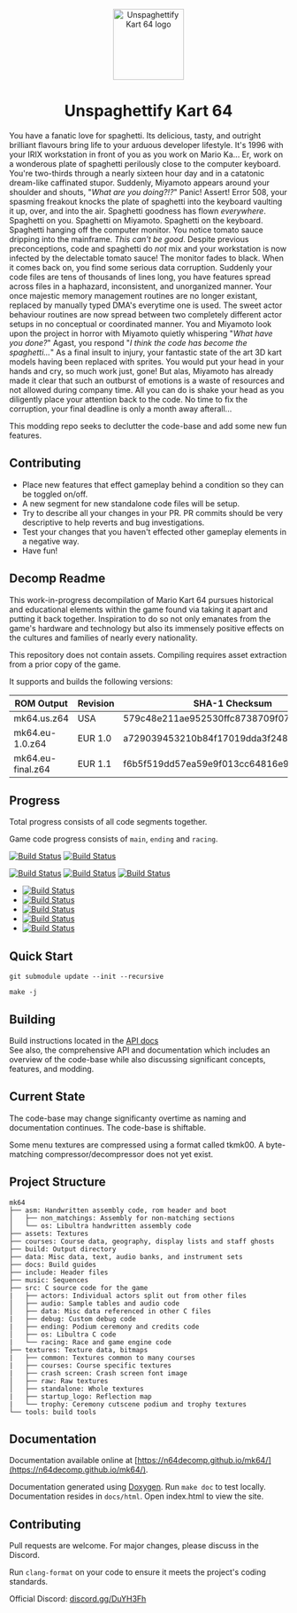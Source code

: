 <p align="center">
    <img src="https://raw.githubusercontent.com/UnspaghettifyKart/UnspaghettifyKart/develop/resources/logo/icon_x128.png" style="width: 128px;" alt="Unspaghettify Kart 64 logo"/>
</p>

<h1 align="center"> Unspaghettify Kart 64 </h1>

You have a fanatic love for spaghetti. Its delicious, tasty, and outright brilliant flavours bring life to your arduous developer lifestyle. It's 1996 with your IRIX workstation in front of you as you work on Mario Ka... Er, work on a wonderous plate of spaghetti perilously close to the computer keyboard. You're two-thirds through a nearly sixteen hour day and in a catatonic dream-like caffinated stupor. Suddenly, Miyamoto appears around your shoulder and shouts, "_What are you doing?!?_" Panic! Assert! Error 508, your spasming freakout knocks the plate of spaghetti into the keyboard vaulting it up, over, and into the air. Spaghetti goodness has flown _everywhere_. Spaghetti on you. Spaghetti on Miyamoto. Spaghetti on the keyboard. Spaghetti hanging off the computer monitor. You notice tomato sauce dripping into the mainframe. _This can't be good_. Despite previous preconceptions, code and spaghetti do _not_ mix and your workstation is now infected by the delectable tomato sauce! The monitor fades to black. When it comes back on, you find some serious data corruption. Suddenly your code files are tens of thousands of lines long, you have features spread across files in a haphazard, inconsistent, and unorganized manner. Your once majestic memory management routines are no longer existant, replaced by manually typed DMA's everytime one is used. The sweet actor behaviour routines are now spread between two completely different actor setups in no conceptual or coordinated manner. You and Miyamoto look upon the project in horror with Miyamoto quietly whispering "_What have you done?_" Agast, you respond "_I think the code has become the spaghetti..._" As a final insult to injury, your fantastic state of the art 3D kart models having been replaced with sprites. You would put your head in your hands and cry, so much work just, gone! But alas, Miyamoto has already made it clear that such an outburst of emotions is a waste of resources and not allowed during company time. All you can do is shake your head as you diligently place your attention back to the code. No time to fix the corruption, your final deadline is only a month away afterall...

This modding repo seeks to declutter the code-base and add some new fun features.

## Contributing
* Place new features that effect gameplay behind a condition so they can be toggled on/off.
* A new segment for new standalone code files will be setup.
* Try to describe all your changes in your PR. PR commits should be very descriptive to help reverts and bug investigations.
* Test your changes that you haven't effected other gameplay elements in a negative way.
* Have fun!

## Decomp Readme

This work-in-progress decompilation of Mario Kart 64 pursues historical and educational elements within the game found via taking it apart and putting it back together. Inspiration to do so not only emanates from the game's hardware and technology but also its immensely positive effects on the cultures and families of nearly every nationality.

This repository does not contain assets. Compiling requires asset extraction from a prior copy of the game.

It supports and builds the following versions:

| ROM Output        | Revision| SHA-1 Checksum                           |
|-------------------|---------|------------------------------------------|
| mk64.us.z64       | USA     | 579c48e211ae952530ffc8738709f078d5dd215e |
| mk64.eu-1.0.z64   | EUR 1.0 | a729039453210b84f17019dda3f248d5888f7690 |
| mk64.eu-final.z64 | EUR 1.1 | f6b5f519dd57ea59e9f013cc64816e9d273b2329 |

## Progress

Total progress consists of all code segments together.

Game code progress consists of `main`, `ending` and `racing`.

[![Build Status](https://ci.valandil.ca/buildStatus/icon?job=mk64%2Fmaster&config=totalProgress)](https://ci.valandil.ca/job/mk64/job/master/)
[![Build Status](https://ci.valandil.ca/buildStatus/icon?job=mk64%2Fmaster&config=gameProgress)](https://ci.valandil.ca/job/mk64/job/master/)

[![Build Status](https://ci.valandil.ca/buildStatus/icon?job=mk64%2Fmaster&config=bytesLeft)](https://ci.valandil.ca/job/mk64/job/master/)
[![Build Status](https://ci.valandil.ca/buildStatus/icon?job=mk64%2Fmaster&config=m2c)](https://ci.valandil.ca/job/mk64/job/master/)
[![Build Status](https://ci.valandil.ca/buildStatus/icon?job=mk64%2Fmaster&config=nonmatching)](https://ci.valandil.ca/job/mk64/job/master/)  

- [![Build Status](https://ci.valandil.ca/buildStatus/icon?job=mk64%2Fmaster&config=mainProgress)](https://ci.valandil.ca/job/mk64/job/master/)
- [![Build Status](https://ci.valandil.ca/buildStatus/icon?job=mk64%2Fmaster&config=endingProgress)](https://ci.valandil.ca/job/mk64/job/master/)
- [![Build Status](https://ci.valandil.ca/buildStatus/icon?job=mk64%2Fmaster&config=racingProgress)](https://ci.valandil.ca/job/mk64/job/master/)
- [![Build Status](https://ci.valandil.ca/buildStatus/icon?job=mk64%2Fmaster&config=audioProgress)](https://ci.valandil.ca/job/mk64/job/master/)
- [![Build Status](https://ci.valandil.ca/buildStatus/icon?job=mk64%2Fmaster&config=osProgress)](https://ci.valandil.ca/job/mk64/job/master/)

## Quick Start

```
git submodule update --init --recursive
```
```
make -j
```

## Building

Build instructions located in the [API docs](https://n64decomp.github.io/mk64/compiling.html)  
See also, the comprehensive API and documentation which includes an overview of the code-base while also discussing significant concepts, features, and modding.

## Current State

The code-base may change significanty overtime as naming and documentation continues. The code-base is shiftable.

Some menu textures are compressed using a format called tkmk00. A byte-matching compressor/decompressor does not yet exist.   

## Project Structure
	
	mk64
	├── asm: Handwritten assembly code, rom header and boot
	│   ├── non_matchings: Assembly for non-matching sections
	│   └── os: Libultra handwritten assembly code
	├── assets: Textures
	├── courses: Course data, geography, display lists and staff ghosts
	├── build: Output directory
	├── data: Misc data, text, audio banks, and instrument sets
	├── docs: Build guides
	├── include: Header files
	├── music: Sequences
	├── src: C source code for the game
	|   ├── actors: Individual actors split out from other files
	│   ├── audio: Sample tables and audio code
	│   ├── data: Misc data referenced in other C files
	|   ├── debug: Custom debug code
	|   ├── ending: Podium ceremony and credits code
	│   ├── os: Libultra C code
	|   └── racing: Race and game engine code
	├── textures: Texture data, bitmaps
	|   ├── common: Textures common to many courses
	|   ├── courses: Course specific textures
	|   ├── crash screen: Crash screen font image
	│   ├── raw: Raw textures
    │   ├── standalone: Whole textures
	|   ├── startup_logo: Reflection map
	|   └── trophy: Ceremony cutscene podium and trophy textures
	└── tools: build tools

## Documentation

Documentation available online at [https://n64decomp.github.io/mk64/](https://n64decomp.github.io/mk64/).

Documentation generated using [Doxygen](https://www.doxygen.nl/index.html). Run `make doc` to test locally. Documentation resides in `docs/html`. Open index.html to view the site.

## Contributing

Pull requests are welcome. For major changes, please discuss in the Discord.

Run `clang-format` on your code to ensure it meets the project's coding standards.

Official Discord: [discord.gg/DuYH3Fh](https://discord.gg/DuYH3Fh)
